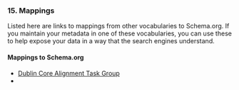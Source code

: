 ### 15. Mappings

Listed here are links to mappings from other vocabularies to Schema.org. If you
maintain your metadata in one of these vocabularies, you can use these to 
help expose your data in a way that the search engines understand.

<div itemscope="" itemtype="http://schema.org/ItemList">
  <h4 itemprop="name">Mappings to Schema.org</h4>
  <meta itemprop="mainContentOfPage" content="true"/>
  <ul>
    <li itemprop="itemListElement"><a href="http://wiki.dublincore.org/index.php/Schema.org_Alignment">Dublin Core Alignment Task Group</a></li>
    <li itemprop="itemListElement"><a href=""></a></li>
  </ul>

</div>

